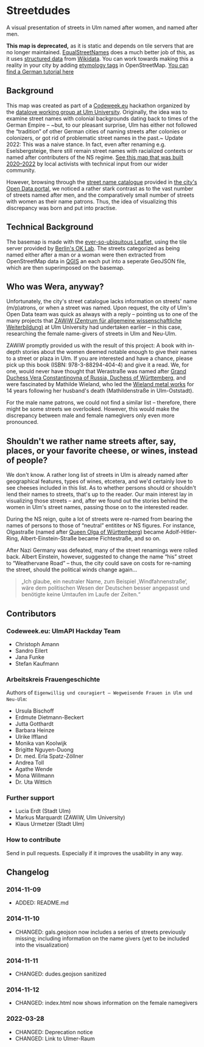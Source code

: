 # Streetdudes

A visual presentation of streets in Ulm named after women, and named after men.

**This map is deprecated,** as it is static and depends on tile servers that are no longer maintained. [EqualStreetNames](https://equalstreetnames.org/) does a much better job of this, as it uses [structured data](https://github.com/EqualStreetNames/equalstreetnames/blob/master/docs/README.md) from [Wikidata](https://wikidata.org/). You can work towards making this a reality in your city by adding [etymology tags](https://wiki.openstreetmap.org/wiki/Key:name:etymology:wikidata) in OpenStreetMap. [You can find a German tutorial here](https://www.youtube.com/watch?v=NgleYgCfutw)

## Background

This map was created as part of a [Codeweek.eu](http://codeweek.eu/) hackathon organized by the [datalove working group at Ulm University](http://www.ulmapi.de). Originally, the idea was to examine street names with colonial backgrounds dating back to times of the German Empire – ~but, to our pleasant surprise, Ulm has either not followed the “tradition” of other German cities of naming streets after colonies or colonizers, or got rid of problematic street names in the past.~ Update 2022: This was a naive stance. In fact, even after renaming e.g. Eselsbergsteige, there still remain street names with racialized contexts or named after contributers of the NS regime. [See this map that was built 2020–2022](https://ulm-raum.de/) by local activists with technical input from our wider community.

However, browsing through the [street name catalogue](http://daten.ulm.de/daten/single/strassenverzeichnis-und-gewannnamen) provided in [the city's Open Data portal](http://daten.ulm.de/), we noticed a rather stark contrast as to the vast number of streets named after men, and the comparatively small number of streets with women as their name patrons. Thus, the idea of visualizing this discrepancy was born and put into practise.


## Technical Background

The basemap is made with the [ever-so-ubiquitous Leaflet,](http://leafletjs.com) using the tile server provided by [Berlin's OK Lab](http://codefor.de/berlin). The streets categorized as being named either after a man or a woman were then extracted from OpenStreetMap data in [QGIS](http://www.qgis.org) an each put into a seperate GeoJSON file, which are then superimposed on the basemap.


## Who was Wera, anyway?

Unfortunately, the city's street catalogue lacks information on streets' name (m/p)atrons, or when a street was named. Upon request, the city of Ulm's Open Data team was quick as always with a reply – pointing us to one of the many projects that [ZAWiW (Zentrum für allgemeine wissenschaftliche Weiterbildung)](http://uulm.de/?zawiw) at Ulm University had undertaken earlier – in this case, researching the female name-givers of streets in Ulm and Neu-Ulm.

ZAWiW promptly provided us with the result of this project: A book with in-depth stories about the women deemed notable enough to give their names to a street or plaza in Ulm. If you are interested and have a chance, please pick up this book (ISBN: 978-3-88294-404-4) and give it a read. We, for one, would never have thought that Werastraße was named after [Grand Duchess Vera Constantinovna of Russia, Duchess of Württemberg](https://en.wikipedia.org/wiki/Grand_Duchess_Vera_Constantinovna_of_Russia), and were fascinated by Mathilde Wieland, who led the [Wieland metal works](https://de.wikipedia.org/wiki/Wieland-Werke) for 14 years following her husband's death (Mathildenstraße in Ulm-Oststadt).

For the male name patrons, we could not find a similar list – therefore, there might be some streets we overlooked. However, this would make the discrepancy between male and female namegivers only even more pronounced.


## Shouldn't we rather name streets after, say, places, or your favorite cheese, or wines, instead of people?

We don't know. A rather long list of streets in Ulm is already named after geographical features, types of wines, etcetera, and we'd certainly love to see cheeses included in this list. As to whether persons should or shouldn't lend their names to streets, that's up to the reader. Our main interest lay in visualizing those streets – and, after we found out the stories behind the women in Ulm's street names, passing those on to the interested reader.

During the NS reign, quite a lot of streets were re-named from bearing the names of persons to those of “neutral” entitites or NS figures. For instance, Olgastraße (named after [Queen Olga of Württemberg](https://en.wikipedia.org/wiki/Olga_Nikolaevna_of_Russia)) became Adolf-Hitler-Ring, Albert-Einstein-Straße became Fichtestraße, and so on.

After Nazi Germany was defeated, many of the street renamings were rolled back. Albert Einstein, however, suggested to change the name “his” street to “Weathervane Road” – thus, the city could save on costs for re-naming the street, should the political winds change again…

> „Ich glaube, ein neutraler Name, zum Beispiel ,Windfahnenstraße‘, wäre dem politischen Wesen der Deutschen besser angepasst und benötigte keine Umtaufen im Laufe der Zeiten.“


## Contributors


### Codeweek.eu: UlmAPI Hackday Team

* Christoph Amann
* Sandro Eilert
* Jana Funke
* Stefan Kaufmann

### Arbeitskreis Frauengeschichte

Authors of `Eigenwillig und couragiert – Wegweisende Frauen in Ulm und Neu-Ulm`:

* Ursula Bischoff
* Erdmute Dietmann-Beckert
* Jutta Gotthardt
* Barbara Heinze
* Ulrike Iffland
* Monika van Koolwijk
* Brigitte Nguyen-Duong
* Dr. med. Erla Spatz-Zöllner
* Andrea Toll
* Agathe Wende
* Mona Willmann
* Dr. Uta Wittich

### Further support

* Lucia Erdt (Stadt Ulm)
* Markus Marquardt (ZAWiW, Ulm University)
* Klaus Urmetzer (Stadt Ulm)

### How to contribute

Send in pull requests. Especially if it improves the usability in any way.

## Changelog

### 2014-11-09

* ADDED: README.md

### 2014-11-10

* CHANGED: gals.geojson now includes a series of streets previously missing; including information on the name givers (yet to be included into the visualization)

### 2014-11-11

* CHANGED: dudes.geojson sanitized

### 2014-11-12

* CHANGED: index.html now shows information on the female namegivers

### 2022-03-28
* CHANGED: Deprecation notice
* CHANGED: Link to Ulmer-Raum
